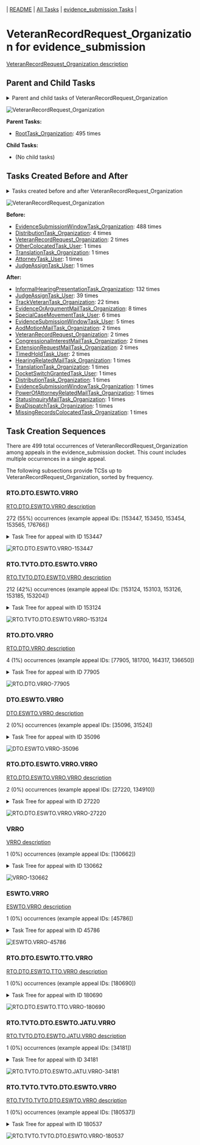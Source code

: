 <!-- DO NOT EDIT THIS FILE.  This file is autogenerated. -->
| [README](../README.md) | [All Tasks](../alltasks.md) | [evidence_submission Tasks](tasklist.md) |

# VeteranRecordRequest_Organization for evidence_submission

[VeteranRecordRequest_Organization description](../descr/VeteranRecordRequest_Organization.md)

## Parent and Child Tasks

<details><summary markdown='span'>Parent and child tasks of VeteranRecordRequest_Organization
</summary>

```
digraph G {
rankdir=LR;
node [shape=box]
"RootTask_Organization" -> "VeteranRecordRequest_Organization" [label=495]
}
```
</details>

![VeteranRecordRequest_Organization](dot/VeteranRecordRequest_Organization-parentchild.dot.png)

**Parent Tasks:**

   * [RootTask_Organization](RootTask_Organization.md): 495 times

**Child Tasks:**

   * (No child tasks)

## Tasks Created Before and After

<details><summary markdown='span'>Tasks created before and after VeteranRecordRequest_Organization</summary>

```
digraph G {
rankdir=LR;

"VeteranRecordRequest_Organization" -> "InformalHearingPresentationTask_Organization" [label=132]
"VeteranRecordRequest_Organization" -> "JudgeAssignTask_User" [label=39]
"VeteranRecordRequest_Organization" -> "TrackVeteranTask_Organization" [label=22]
"VeteranRecordRequest_Organization" -> "EvidenceOrArgumentMailTask_Organization" [label=8]
"VeteranRecordRequest_Organization" -> "SpecialCaseMovementTask_User" [label=6]
"VeteranRecordRequest_Organization" -> "EvidenceSubmissionWindowTask_User" [label=5]
"VeteranRecordRequest_Organization" -> "VeteranRecordRequest_Organization" [label=2]
"VeteranRecordRequest_Organization" -> "TimedHoldTask_User" [label=2]
"VeteranRecordRequest_Organization" -> "ExtensionRequestMailTask_Organization" [label=2]
"VeteranRecordRequest_Organization" -> "CongressionalInterestMailTask_Organization" [label=2]
"VeteranRecordRequest_Organization" -> "AodMotionMailTask_Organization" [label=2]
"VeteranRecordRequest_Organization" -> "TranslationTask_Organization" [label=1]
"VeteranRecordRequest_Organization" -> "StatusInquiryMailTask_Organization" [label=1]
"VeteranRecordRequest_Organization" -> "PowerOfAttorneyRelatedMailTask_Organization" [label=1]
"VeteranRecordRequest_Organization" -> "MissingRecordsColocatedTask_Organization" [label=1]
"VeteranRecordRequest_Organization" -> "HearingRelatedMailTask_Organization" [label=1]
"VeteranRecordRequest_Organization" -> "EvidenceSubmissionWindowTask_Organization" [label=1]
"VeteranRecordRequest_Organization" -> "DocketSwitchGrantedTask_User" [label=1]
"VeteranRecordRequest_Organization" -> "DistributionTask_Organization" [label=1]
"VeteranRecordRequest_Organization" -> "BvaDispatchTask_Organization" [label=1]
"EvidenceSubmissionWindowTask_Organization" -> "VeteranRecordRequest_Organization" [label=488]
"DistributionTask_Organization" -> "VeteranRecordRequest_Organization" [label=4]
"VeteranRecordRequest_Organization" -> "VeteranRecordRequest_Organization" [label=2]
"TranslationTask_Organization" -> "VeteranRecordRequest_Organization" [label=1]
"OtherColocatedTask_User" -> "VeteranRecordRequest_Organization" [label=1]
"JudgeAssignTask_User" -> "VeteranRecordRequest_Organization" [label=1]
"AttorneyTask_User" -> "VeteranRecordRequest_Organization" [label=1]
}
```
</details>

![VeteranRecordRequest_Organization](dot/VeteranRecordRequest_Organization.dot.png)

**Before:**

   * [EvidenceSubmissionWindowTask_Organization](EvidenceSubmissionWindowTask_Organization.md): 488 times
   * [DistributionTask_Organization](DistributionTask_Organization.md): 4 times
   * [VeteranRecordRequest_Organization](VeteranRecordRequest_Organization.md): 2 times
   * [OtherColocatedTask_User](OtherColocatedTask_User.md): 1 times
   * [TranslationTask_Organization](TranslationTask_Organization.md): 1 times
   * [AttorneyTask_User](AttorneyTask_User.md): 1 times
   * [JudgeAssignTask_User](JudgeAssignTask_User.md): 1 times

**After:**

   * [InformalHearingPresentationTask_Organization](InformalHearingPresentationTask_Organization.md): 132 times
   * [JudgeAssignTask_User](JudgeAssignTask_User.md): 39 times
   * [TrackVeteranTask_Organization](TrackVeteranTask_Organization.md): 22 times
   * [EvidenceOrArgumentMailTask_Organization](EvidenceOrArgumentMailTask_Organization.md): 8 times
   * [SpecialCaseMovementTask_User](SpecialCaseMovementTask_User.md): 6 times
   * [EvidenceSubmissionWindowTask_User](EvidenceSubmissionWindowTask_User.md): 5 times
   * [AodMotionMailTask_Organization](AodMotionMailTask_Organization.md): 2 times
   * [VeteranRecordRequest_Organization](VeteranRecordRequest_Organization.md): 2 times
   * [CongressionalInterestMailTask_Organization](CongressionalInterestMailTask_Organization.md): 2 times
   * [ExtensionRequestMailTask_Organization](ExtensionRequestMailTask_Organization.md): 2 times
   * [TimedHoldTask_User](TimedHoldTask_User.md): 2 times
   * [HearingRelatedMailTask_Organization](HearingRelatedMailTask_Organization.md): 1 times
   * [TranslationTask_Organization](TranslationTask_Organization.md): 1 times
   * [DocketSwitchGrantedTask_User](DocketSwitchGrantedTask_User.md): 1 times
   * [DistributionTask_Organization](DistributionTask_Organization.md): 1 times
   * [EvidenceSubmissionWindowTask_Organization](EvidenceSubmissionWindowTask_Organization.md): 1 times
   * [PowerOfAttorneyRelatedMailTask_Organization](PowerOfAttorneyRelatedMailTask_Organization.md): 1 times
   * [StatusInquiryMailTask_Organization](StatusInquiryMailTask_Organization.md): 1 times
   * [BvaDispatchTask_Organization](BvaDispatchTask_Organization.md): 1 times
   * [MissingRecordsColocatedTask_Organization](MissingRecordsColocatedTask_Organization.md): 1 times

## Task Creation Sequences

There are 499 total occurrences of VeteranRecordRequest_Organization among appeals in the evidence_submission docket.  This count includes multiple occurrences in a single appeal.

The following subsections provide TCSs up to VeteranRecordRequest_Organization, sorted by frequency.

### RTO.DTO.ESWTO.VRRO

[RTO.DTO.ESWTO.VRRO description](../descr/RTO.DTO.ESWTO.VRRO.md)

272 (55%) occurrences (example appeal IDs: [153447, 153450, 153454, 153565, 176766])

<details><summary markdown='span'>Task Tree for appeal with ID 153447</summary>

```
@startuml
skinparam {
  ObjectBorderColor #555
  ObjectBorderThickness 0
  ObjectFontStyle bold
  ObjectFontSize 14
  ObjectAttributeFontColor #333
  ObjectAttributeFontSize 12
}
  object 0.RootTask #8dd3c7 {
Organization
}
  object 1.DistributionTask #ffffb3 {
Organization
}
  object 2.EvidenceSubmissionWindowTask #fccde5 {
Organization
}
  object 3.VeteranRecordRequest #ffed6f {
Organization  <back:white>    </back>
}
0.RootTask -- 1.DistributionTask
1.DistributionTask -- 2.EvidenceSubmissionWindowTask
0.RootTask -- 3.VeteranRecordRequest
@enduml
```
</details>

![RTO.DTO.ESWTO.VRRO-153447](uml/RTO.DTO.ESWTO.VRRO-153447.png)

### RTO.TVTO.DTO.ESWTO.VRRO

[RTO.TVTO.DTO.ESWTO.VRRO description](../descr/RTO.TVTO.DTO.ESWTO.VRRO.md)

212 (42%) occurrences (example appeal IDs: [153124, 153103, 153126, 153185, 153204])

<details><summary markdown='span'>Task Tree for appeal with ID 153124</summary>

```
@startuml
skinparam {
  ObjectBorderColor #555
  ObjectBorderThickness 0
  ObjectFontStyle bold
  ObjectFontSize 14
  ObjectAttributeFontColor #333
  ObjectAttributeFontSize 12
}
  object 0.RootTask #8dd3c7 {
Organization
}
  object 1.TrackVeteranTask #bebada {
Organization
}
  object 2.DistributionTask #ffffb3 {
Organization
}
  object 3.EvidenceSubmissionWindowTask #fccde5 {
Organization
}
  object 4.VeteranRecordRequest #ffed6f {
Organization  <back:white>    </back>
}
  object 5.InformalHearingPresentationTask #fdb462 {
Organization
}
0.RootTask -- 1.TrackVeteranTask
0.RootTask -- 2.DistributionTask
2.DistributionTask -- 3.EvidenceSubmissionWindowTask
0.RootTask -- 4.VeteranRecordRequest
2.DistributionTask -- 5.InformalHearingPresentationTask
@enduml
```
</details>

![RTO.TVTO.DTO.ESWTO.VRRO-153124](uml/RTO.TVTO.DTO.ESWTO.VRRO-153124.png)

### RTO.DTO.VRRO

[RTO.DTO.VRRO description](../descr/RTO.DTO.VRRO.md)

4 (1%) occurrences (example appeal IDs: [77905, 181700, 164317, 136650])

<details><summary markdown='span'>Task Tree for appeal with ID 77905</summary>

```
@startuml
skinparam {
  ObjectBorderColor #555
  ObjectBorderThickness 0
  ObjectFontStyle bold
  ObjectFontSize 14
  ObjectAttributeFontColor #333
  ObjectAttributeFontSize 12
}
  object 0.RootTask #8dd3c7 {
Organization
}
  object 1.DistributionTask #ffffb3 {
Organization
}
  object 2.EvidenceSubmissionWindowTask #fccde5 {
Organization
}
  object 3.VeteranRecordRequest #ffed6f {
Organization  <back:white>    </back>
}
0.RootTask -- 1.DistributionTask
1.DistributionTask -- 2.EvidenceSubmissionWindowTask
0.RootTask -- 3.VeteranRecordRequest
@enduml
```
</details>

![RTO.DTO.VRRO-77905](uml/RTO.DTO.VRRO-77905.png)

### DTO.ESWTO.VRRO

[DTO.ESWTO.VRRO description](../descr/DTO.ESWTO.VRRO.md)

2 (0%) occurrences (example appeal IDs: [35096, 31524])

<details><summary markdown='span'>Task Tree for appeal with ID 35096</summary>

```
@startuml
skinparam {
  ObjectBorderColor #555
  ObjectBorderThickness 0
  ObjectFontStyle bold
  ObjectFontSize 14
  ObjectAttributeFontColor #333
  ObjectAttributeFontSize 12
}
  object 0.RootTask #8dd3c7 {
Organization
}
  object 1.DistributionTask #ffffb3 {
Organization
}
  object 2.EvidenceSubmissionWindowTask #fccde5 {
Organization
}
  object 3.VeteranRecordRequest #ffed6f {
Organization  <back:white>    </back>
}
  object 4.TrackVeteranTask #bebada {
Organization
}
  object 5.InformalHearingPresentationTask #fdb462 {
Organization
}
  object 6.TrackVeteranTask #bebada {
Organization
}
  object 7.JudgeAssignTask #ccebc5 {
User
}
  object 8.JudgeAssignTask #ccebc5 {
User
}
  object 9.JudgeAssignTask #ccebc5 {
User
}
  object 10.JudgeDecisionReviewTask #d9d9d9 {
User
}
  object 11.AttorneyTask #bc80bd {
User
}
0.RootTask -- 1.DistributionTask
1.DistributionTask -- 2.EvidenceSubmissionWindowTask
0.RootTask -- 3.VeteranRecordRequest
0.RootTask -- 4.TrackVeteranTask
0.RootTask -- 5.InformalHearingPresentationTask
0.RootTask -- 6.TrackVeteranTask
0.RootTask -- 7.JudgeAssignTask
0.RootTask -- 8.JudgeAssignTask
0.RootTask -- 9.JudgeAssignTask
0.RootTask -- 10.JudgeDecisionReviewTask
10.JudgeDecisionReviewTask -- 11.AttorneyTask
@enduml
```
</details>

![DTO.ESWTO.VRRO-35096](uml/DTO.ESWTO.VRRO-35096.png)

### RTO.DTO.ESWTO.VRRO.VRRO

[RTO.DTO.ESWTO.VRRO.VRRO description](../descr/RTO.DTO.ESWTO.VRRO.VRRO.md)

2 (0%) occurrences (example appeal IDs: [27220, 134910])

<details><summary markdown='span'>Task Tree for appeal with ID 27220</summary>

```
@startuml
skinparam {
  ObjectBorderColor #555
  ObjectBorderThickness 0
  ObjectFontStyle bold
  ObjectFontSize 14
  ObjectAttributeFontColor #333
  ObjectAttributeFontSize 12
}
  object 0.RootTask #8dd3c7 {
Organization
}
  object 1.DistributionTask #ffffb3 {
Organization
}
  object 2.EvidenceSubmissionWindowTask #fccde5 {
Organization
}
  object 3.VeteranRecordRequest #ffed6f {
Organization  <back:white>    </back>
}
  object 4.VeteranRecordRequest #ffed6f {
Organization  <back:white>    </back>
}
  object 5.TrackVeteranTask #bebada {
Organization
}
  object 6.JudgeAssignTask #ccebc5 {
User
}
  object 7.JudgeAssignTask #ccebc5 {
User
}
  object 8.JudgeDecisionReviewTask #d9d9d9 {
User
}
  object 9.AttorneyTask #bc80bd {
User
}
  object 10.BvaDispatchTask #b3de69 {
Organization
}
  object 11.BvaDispatchTask #b3de69 {
User
}
0.RootTask -- 1.DistributionTask
1.DistributionTask -- 2.EvidenceSubmissionWindowTask
0.RootTask -- 3.VeteranRecordRequest
0.RootTask -- 4.VeteranRecordRequest
0.RootTask -- 5.TrackVeteranTask
0.RootTask -- 6.JudgeAssignTask
0.RootTask -- 7.JudgeAssignTask
0.RootTask -- 8.JudgeDecisionReviewTask
8.JudgeDecisionReviewTask -- 9.AttorneyTask
0.RootTask -- 10.BvaDispatchTask
10.BvaDispatchTask -- 11.BvaDispatchTask
@enduml
```
</details>

![RTO.DTO.ESWTO.VRRO.VRRO-27220](uml/RTO.DTO.ESWTO.VRRO.VRRO-27220.png)

### VRRO

[VRRO description](../descr/VRRO.md)

1 (0%) occurrences (example appeal IDs: [130662])

<details><summary markdown='span'>Task Tree for appeal with ID 130662</summary>

```
@startuml
skinparam {
  ObjectBorderColor #555
  ObjectBorderThickness 0
  ObjectFontStyle bold
  ObjectFontSize 14
  ObjectAttributeFontColor #333
  ObjectAttributeFontSize 12
}
  object 0.RootTask #8dd3c7 {
Organization
}
  object 1.DistributionTask #ffffb3 {
Organization
}
  object 2.EvidenceSubmissionWindowTask #fccde5 {
Organization
}
  object 3.VeteranRecordRequest #ffed6f {
Organization  <back:white>    </back>
}
0.RootTask -- 1.DistributionTask
1.DistributionTask -- 2.EvidenceSubmissionWindowTask
0.RootTask -- 3.VeteranRecordRequest
@enduml
```
</details>

![VRRO-130662](uml/VRRO-130662.png)

### ESWTO.VRRO

[ESWTO.VRRO description](../descr/ESWTO.VRRO.md)

1 (0%) occurrences (example appeal IDs: [45786])

<details><summary markdown='span'>Task Tree for appeal with ID 45786</summary>

```
@startuml
skinparam {
  ObjectBorderColor #555
  ObjectBorderThickness 0
  ObjectFontStyle bold
  ObjectFontSize 14
  ObjectAttributeFontColor #333
  ObjectAttributeFontSize 12
}
  object 0.RootTask #8dd3c7 {
Organization
}
  object 1.TrackVeteranTask #bebada {
Organization
}
  object 2.DistributionTask #ffffb3 {
Organization
}
  object 3.EvidenceSubmissionWindowTask #fccde5 {
Organization
}
  object 4.VeteranRecordRequest #ffed6f {
Organization  <back:white>    </back>
}
0.RootTask -- 1.TrackVeteranTask
0.RootTask -- 2.DistributionTask
2.DistributionTask -- 3.EvidenceSubmissionWindowTask
0.RootTask -- 4.VeteranRecordRequest
@enduml
```
</details>

![ESWTO.VRRO-45786](uml/ESWTO.VRRO-45786.png)

### RTO.DTO.ESWTO.TTO.VRRO

[RTO.DTO.ESWTO.TTO.VRRO description](../descr/RTO.DTO.ESWTO.TTO.VRRO.md)

1 (0%) occurrences (example appeal IDs: [180690])

<details><summary markdown='span'>Task Tree for appeal with ID 180690</summary>

```
@startuml
skinparam {
  ObjectBorderColor #555
  ObjectBorderThickness 0
  ObjectFontStyle bold
  ObjectFontSize 14
  ObjectAttributeFontColor #333
  ObjectAttributeFontSize 12
}
  object 0.RootTask #8dd3c7 {
Organization
}
  object 1.DistributionTask #ffffb3 {
Organization
}
  object 2.EvidenceSubmissionWindowTask #fccde5 {
Organization
}
  object 3.TranslationTask #bebada {
Organization
}
  object 4.VeteranRecordRequest #ffed6f {
Organization  <back:white>    </back>
}
0.RootTask -- 1.DistributionTask
1.DistributionTask -- 2.EvidenceSubmissionWindowTask
1.DistributionTask -- 3.TranslationTask
0.RootTask -- 4.VeteranRecordRequest
@enduml
```
</details>

![RTO.DTO.ESWTO.TTO.VRRO-180690](uml/RTO.DTO.ESWTO.TTO.VRRO-180690.png)

### RTO.TVTO.DTO.ESWTO.JATU.VRRO

[RTO.TVTO.DTO.ESWTO.JATU.VRRO description](../descr/RTO.TVTO.DTO.ESWTO.JATU.VRRO.md)

1 (0%) occurrences (example appeal IDs: [34181])

<details><summary markdown='span'>Task Tree for appeal with ID 34181</summary>

```
@startuml
skinparam {
  ObjectBorderColor #555
  ObjectBorderThickness 0
  ObjectFontStyle bold
  ObjectFontSize 14
  ObjectAttributeFontColor #333
  ObjectAttributeFontSize 12
}
  object 0.RootTask #8dd3c7 {
Organization
}
  object 1.TrackVeteranTask #bebada {
Organization
}
  object 2.DistributionTask #ffffb3 {
Organization
}
  object 3.EvidenceSubmissionWindowTask #fccde5 {
Organization
}
  object 4.JudgeAssignTask #ccebc5 {
User
}
  object 5.JudgeDecisionReviewTask #d9d9d9 {
User
}
  object 6.AttorneyTask #bc80bd {
User
}
  object 7.VeteranRecordRequest #ffed6f {
Organization  <back:white>    </back>
}
  object 8.JudgeAssignTask #ccebc5 {
User
}
  object 9.JudgeAssignTask #ccebc5 {
User
}
  object 10.JudgeDecisionReviewTask #d9d9d9 {
User
}
  object 11.AttorneyTask #bc80bd {
User
}
  object 12.MissingRecordsColocatedTask #bebada {
Organization
}
  object 13.MissingRecordsColocatedTask #bebada {
User
}
  object 14.MissingRecordsColocatedTask #bebada {
User
}
  object 15.TimedHoldTask #fccde5 {
User
}
  object 16.TimedHoldTask #fccde5 {
User
}
  object 17.TrackVeteranTask #bebada {
Organization
}
  object 18.TimedHoldTask #fccde5 {
User
}
0.RootTask -- 1.TrackVeteranTask
0.RootTask -- 2.DistributionTask
2.DistributionTask -- 3.EvidenceSubmissionWindowTask
0.RootTask -- 4.JudgeAssignTask
0.RootTask -- 5.JudgeDecisionReviewTask
5.JudgeDecisionReviewTask -- 6.AttorneyTask
0.RootTask -- 7.VeteranRecordRequest
0.RootTask -- 8.JudgeAssignTask
0.RootTask -- 9.JudgeAssignTask
0.RootTask -- 10.JudgeDecisionReviewTask
10.JudgeDecisionReviewTask -- 11.AttorneyTask
11.AttorneyTask -- 12.MissingRecordsColocatedTask
12.MissingRecordsColocatedTask -- 13.MissingRecordsColocatedTask
12.MissingRecordsColocatedTask -- 14.MissingRecordsColocatedTask
14.MissingRecordsColocatedTask -- 15.TimedHoldTask
14.MissingRecordsColocatedTask -- 16.TimedHoldTask
0.RootTask -- 17.TrackVeteranTask
14.MissingRecordsColocatedTask -- 18.TimedHoldTask
@enduml
```
</details>

![RTO.TVTO.DTO.ESWTO.JATU.VRRO-34181](uml/RTO.TVTO.DTO.ESWTO.JATU.VRRO-34181.png)

### RTO.TVTO.TVTO.DTO.ESWTO.VRRO

[RTO.TVTO.TVTO.DTO.ESWTO.VRRO description](../descr/RTO.TVTO.TVTO.DTO.ESWTO.VRRO.md)

1 (0%) occurrences (example appeal IDs: [180537])

<details><summary markdown='span'>Task Tree for appeal with ID 180537</summary>

```
@startuml
skinparam {
  ObjectBorderColor #555
  ObjectBorderThickness 0
  ObjectFontStyle bold
  ObjectFontSize 14
  ObjectAttributeFontColor #333
  ObjectAttributeFontSize 12
}
  object 0.RootTask #8dd3c7 {
Organization
}
  object 1.TrackVeteranTask #bebada {
Organization
}
  object 2.TrackVeteranTask #bebada {
Organization
}
  object 3.DistributionTask #ffffb3 {
Organization
}
  object 4.EvidenceSubmissionWindowTask #fccde5 {
Organization
}
  object 5.VeteranRecordRequest #ffed6f {
Organization  <back:white>    </back>
}
0.RootTask -- 1.TrackVeteranTask
0.RootTask -- 2.TrackVeteranTask
0.RootTask -- 3.DistributionTask
3.DistributionTask -- 4.EvidenceSubmissionWindowTask
0.RootTask -- 5.VeteranRecordRequest
@enduml
```
</details>

![RTO.TVTO.TVTO.DTO.ESWTO.VRRO-180537](uml/RTO.TVTO.TVTO.DTO.ESWTO.VRRO-180537.png)


